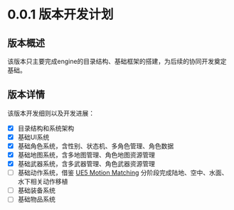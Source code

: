 # 0.0.1 版本开发计划

## 版本概述

该版本只主要完成engine的目录结构、基础框架的搭建，为后续的协同开发奠定基础。

## 版本详情

该版本开发细则以及开发进展：

- [x] 目录结构和系统架构
- [x] 基础UI系统
- [x] 基础角色系统，含性别、状态机、多角色管理、角色数据
- [x] 基础地图系统，含多地图管理、角色地图资源管理
- [x] 基础武器系统，含多武器管理、角色武器资源管理
- [ ] 基础动作系统，借鉴 [UE5 Motion Matching](https://dev.epicgames.com/documentation/en-us/unreal-engine/game-animation-sample-project-in-unreal-engine) 分阶段完成陆地、空中、水面、水下相关动作移植
- [ ] 基础装备系统
- [ ] 基础物品系统